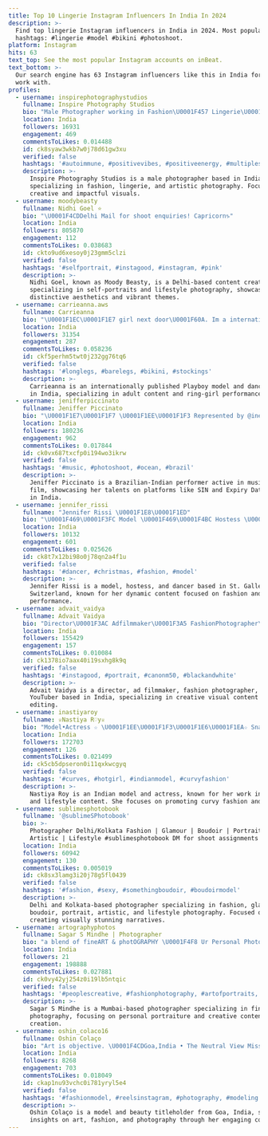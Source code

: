 ```yaml
---
title: Top 10 Lingerie Instagram Influencers In India In 2024
description: >-
  Find top lingerie Instagram influencers in India in 2024. Most popular
  hashtags: #lingerie #model #bikini #photoshoot.
platform: Instagram
hits: 63
text_top: See the most popular Instagram accounts on inBeat.
text_bottom: >-
  Our search engine has 63 Instagram influencers like this in India for you to
  work with.
profiles:
  - username: inspirephotographystudios
    fullname: Inspire Photography Studios
    bio: "Male Photographer working in Fashion\U0001F457 Lingerie\U0001F380 and Artistic\U0001F339photography. DM for rates/collaboration/schedule."
    location: India
    followers: 16931
    engagement: 469
    commentsToLikes: 0.014488
    id: ck8syaw3wkb7w0j78d61gw3xu
    verified: false
    hashtags: '#autoimmune, #positivevibes, #positiveenergy, #multiplesclerosis'
    description: >-
      Inspire Photography Studios is a male photographer based in India,
      specializing in fashion, lingerie, and artistic photography. Focused on
      creative and impactful visuals.
  - username: moodybeasty
    fullname: Nidhi Goel ⭐
    bio: "\U0001F4CDDelhi Mail for shoot enquiries! Capricorn♑️"
    location: India
    followers: 805870
    engagement: 112
    commentsToLikes: 0.038683
    id: ckto9ud6xesoy0j23gmm5clzi
    verified: false
    hashtags: '#selfportrait, #instagood, #instagram, #pink'
    description: >-
      Nidhi Goel, known as Moody Beasty, is a Delhi-based content creator
      specializing in self-portraits and lifestyle photography, showcasing
      distinctive aesthetics and vibrant themes.
  - username: carrieanna.aws
    fullname: Carrieanna
    bio: "\U0001F1EC\U0001F1E7 girl next door\U0001F60A. Im a internationally published Playboy model,dancer and \U0001F94A ring-girl ,paid shoots only, join my onlyfans to speak directly to me❤️"
    location: India
    followers: 31354
    engagement: 287
    commentsToLikes: 0.058236
    id: ckf5perhm5twt0j232gg76tq6
    verified: false
    hashtags: '#longlegs, #barelegs, #bikini, #stockings'
    description: >-
      Carrieanna is an internationally published Playboy model and dancer based
      in India, specializing in adult content and ring-girl performances.
  - username: jenifferpiccinato
    fullname: Jeniffer Piccinato
    bio: "\U0001F1E7\U0001F1F7 \U0001F1EE\U0001F1F3 Represented by @inega.in Watch me on SIN @ahavideoin Expiry Date @zee5premium"
    location: India
    followers: 180236
    engagement: 962
    commentsToLikes: 0.017844
    id: ck0vx687txcfp0i194wo3ikrw
    verified: false
    hashtags: '#music, #photoshoot, #ocean, #brazil'
    description: >-
      Jeniffer Piccinato is a Brazilian-Indian performer active in music and
      film, showcasing her talents on platforms like SIN and Expiry Date. Based
      in India.
  - username: jennifer_rissi
    fullname: "Jennifer Rissi \U0001F1E8\U0001F1ED"
    bio: "\U0001F469\U0001F3FC Model \U0001F469‍\U0001F4BC Hostess \U0001F483\U0001F3FC Dancer \U0001F4CD St. Gallen, Switzerland \U0001F3CD Harley Davidson Sportster \U0001F9E1 \U0001F4E9 DM for collaboration @charliez__angelz"
    location: India
    followers: 10132
    engagement: 601
    commentsToLikes: 0.025626
    id: ck8t7x12bi98o0j78qn2a4f1u
    verified: false
    hashtags: '#dancer, #christmas, #fashion, #model'
    description: >-
      Jennifer Rissi is a model, hostess, and dancer based in St. Gallen,
      Switzerland, known for her dynamic content focused on fashion and
      performance.
  - username: advait_vaidya
    fullname: Advait Vaidya
    bio: "Director\U0001F3AC Adfilmmaker\U0001F3A5 FashionPhotographer\U0001F4F7 YouTuber\U0001F30D Filmeditor✂ BTS\U0001F4F9 ExecutiveProducer @littlebeeproductions \U0001F4E7 gheuntak.films@gmail.com"
    location: India
    followers: 155429
    engagement: 157
    commentsToLikes: 0.010084
    id: ck1378io7aax40i19sxhg8k9q
    verified: false
    hashtags: '#instagood, #portrait, #canonm50, #blackandwhite'
    description: >-
      Advait Vaidya is a director, ad filmmaker, fashion photographer, and
      YouTuber based in India, specializing in creative visual content and film
      editing.
  - username: inastiyaroy
    fullname: ♕Nastiya R♡y♕
    bio: "Model•Actress ☆ \U0001F1EE\U0001F1F3\U0001F1E6\U0001F1EA☆ SnapChat: nastiroy ☆ Twit: @inastiyaroy ☆ ONLY PAID SHOOTS ☆ Inquiries: nastiyaroy@gmail.com ☆ WMH Magazine 2019 Winnerh"
    location: India
    followers: 172703
    engagement: 126
    commentsToLikes: 0.021499
    id: ck5cb5dpseron0i11qxkwcgyq
    verified: false
    hashtags: '#curves, #hotgirl, #indianmodel, #curvyfashion'
    description: >-
      Nastiya Roy is an Indian model and actress, known for her work in fashion
      and lifestyle content. She focuses on promoting curvy fashion and beauty.
  - username: sublimesphotobook
    fullname: '@sublimeSPhotobook'
    bio: >-
      Photographer Delhi/Kolkata Fashion | Glamour | Boudoir | Portrait |
      Artistic | Lifestyle #sublimesphotobook DM for shoot assignments ➡️
    location: India
    followers: 60942
    engagement: 130
    commentsToLikes: 0.005019
    id: ck8sx3lamg3i20j78g5fl0439
    verified: false
    hashtags: '#fashion, #sexy, #somethingboudoir, #boudoirmodel'
    description: >-
      Delhi and Kolkata-based photographer specializing in fashion, glamour,
      boudoir, portrait, artistic, and lifestyle photography. Focused on
      creating visually stunning narratives.
  - username: artographyphotos
    fullname: Sagar S Mindhe | Photographer
    bio: "a blend of fineART & photOGRAPHY \U0001F4F8 Ur Personal Photographer \U0001F3AC Content Creation \U0001F30F Mumbai, India LETS CREATE ART \U0001F3AD"
    location: India
    followers: 21
    engagement: 198888
    commentsToLikes: 0.027881
    id: ck0vy42yj254z0i19lb5ntqic
    verified: false
    hashtags: '#peoplescreative, #fashionphotography, #artofportraits, #ftmedd'
    description: >-
      Sagar S Mindhe is a Mumbai-based photographer specializing in fine art and
      photography, focusing on personal portraiture and creative content
      creation.
  - username: oshin_colaco16
    fullname: Oshin Colaço
    bio: "Art is objective. \U0001F4CDGoa,India • The Neutral View Miss Goa 2018 \U0001F451 •Stellar Miss Goa 2019\U0001F451"
    location: India
    followers: 8268
    engagement: 703
    commentsToLikes: 0.018049
    id: ckap1nu93vchc0i781yryl5e4
    verified: false
    hashtags: '#fashionmodel, #reelsinstagram, #photography, #modeling'
    description: >-
      Oshin Colaço is a model and beauty titleholder from Goa, India, sharing
      insights on art, fashion, and photography through her engaging content.
---
```


